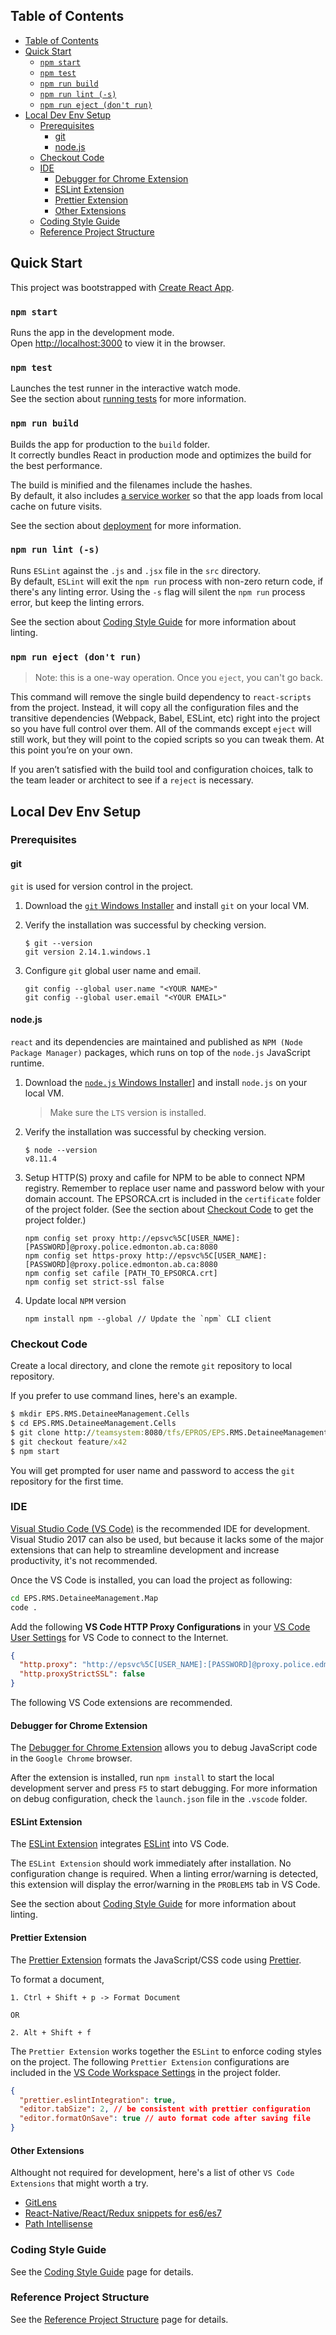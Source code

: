 ## Table of Contents

- [Table of Contents](#table-of-contents)
- [Quick Start](#quick-start)
  - [`npm start`](#npm-start)
  - [`npm test`](#npm-test)
  - [`npm run build`](#npm-run-build)
  - [`npm run lint (-s)`](#npm-run-lint--s)
  - [`npm run eject (don't run)`](#npm-run-eject-dont-run)
- [Local Dev Env Setup](#local-dev-env-setup)
  - [Prerequisites](#prerequisites)
    - [git](#git)
    - [node.js](#nodejs)
  - [Checkout Code](#checkout-code)
  - [IDE](#ide)
    - [Debugger for Chrome Extension](#debugger-for-chrome-extension)
    - [ESLint Extension](#eslint-extension)
    - [Prettier Extension](#prettier-extension)
    - [Other Extensions](#other-extensions)
  - [Coding Style Guide](#coding-style-guide)
  - [Reference Project Structure](#reference-project-structure)

## Quick Start

This project was bootstrapped with [Create React App](https://github.com/facebookincubator/create-react-app).

### `npm start`

Runs the app in the development mode.<br>
Open [http://localhost:3000](http://localhost:3000) to view it in the browser.

### `npm test`

Launches the test runner in the interactive watch mode.<br>
See the section about [running tests](#running-tests) for more information.

### `npm run build`

Builds the app for production to the `build` folder.<br>
It correctly bundles React in production mode and optimizes the build for the best performance.

The build is minified and the filenames include the hashes.<br>
By default, it also includes [a service worker](https://github.com/facebook/create-react-app/blob/master/packages/react-scripts/template/README.md#making-a-progressive-web-app) so that the app loads from local cache on future visits.

See the section about [deployment](#deployment) for more information.

### `npm run lint (-s)`

Runs `ESLint` against the `.js` and `.jsx` file in the `src` directory.<br>
By default, `ESLint` will exit the `npm run` process with non-zero return code, if there's any linting error. Using the `-s` flag will silent the `npm run` process error, but keep the linting errors.

See the section about [Coding Style Guide](#coding-style-guide) for more information about linting.

### `npm run eject (don't run)`

> Note: this is a one-way operation. Once you `eject`, you can't go back.

This command will remove the single build dependency to `react-scripts` from the project. Instead, it will copy all the configuration files and the transitive dependencies (Webpack, Babel, ESLint, etc) right into the project so you have full control over them. All of the commands except `eject` will still work, but they will point to the copied scripts so you can tweak them. At this point you’re on your own.

If you aren’t satisfied with the build tool and configuration choices, talk to the team leader or architect to see if a `reject` is necessary.

## Local Dev Env Setup

### Prerequisites

#### git

`git` is used for version control in the project.

1. Download the [`git` Windows Installer](https://git-scm.com/download/win) and install `git` on your local VM.

2. Verify the installation was successful by checking version.
   ```
   $ git --version
   git version 2.14.1.windows.1
   ```
3. Configure `git` global user name and email.
   ```
   git config --global user.name "<YOUR NAME>"
   git config --global user.email "<YOUR EMAIL>"
   ```

#### node.js

`react` and its dependencies are maintained and published as `NPM (Node Package Manager)` packages, which runs on top of the `node.js` JavaScript runtime.

1. Download the [`node.js` Windows Installer](https://nodejs.org/en/download/)] and install `node.js` on your local VM.
   > Make sure the `LTS` version is installed.
2. Verify the installation was successful by checking version.
   ```
   $ node --version
   v8.11.4
   ```
3. Setup HTTP(S) proxy and cafile for NPM to be able to connect NPM registry. Remember to replace user name and password below with your domain account. The EPSORCA.crt is included in the `certificate` folder of the project folder. (See the section about [Checkout Code](#checkout-code) to get the project folder.)
   ```
   npm config set proxy http://epsvc%5C[USER_NAME]:[PASSWORD]@proxy.police.edmonton.ab.ca:8080
   npm config set https-proxy http://epsvc%5C[USER_NAME]:[PASSWORD]@proxy.police.edmonton.ab.ca:8080
   npm config set cafile [PATH_TO_EPSORCA.crt]
   npm config set strict-ssl false
   ```
4. Update local `NPM` version
   ```
   npm install npm --global // Update the `npm` CLI client
   ```

### Checkout Code

Create a local directory, and clone the remote `git` repository to local repository.

If you prefer to use command lines, here's an example.

```cmd
$ mkdir EPS.RMS.DetaineeManagement.Cells
$ cd EPS.RMS.DetaineeManagement.Cells
$ git clone http://teamsystem:8080/tfs/EPROS/EPS.RMS.DetaineeManagement.Cells/_git/git-repo .
$ git checkout feature/x42
$ npm start
```

You will get prompted for user name and password to access the `git` repository for the first time.

### IDE

[Visual Studio Code (VS Code)](#https://code.visualstudio.com/) is the recommended IDE for development. Visual Studio 2017 can also be used, but because it lacks some of the major extensions that can help to streamline development and increase productivity, it's not recommended.

Once the VS Code is installed, you can load the project as following:

```cmd
cd EPS.RMS.DetaineeManagement.Map
code .
```

Add the following **VS Code HTTP Proxy Configurations** in your [VS Code User Settings](https://code.visualstudio.com/docs/getstarted/settings) for VS Code to connect to the Internet.

```json
{
  "http.proxy": "http://epsvc%5C[USER_NAME]:[PASSWORD]@proxy.police.edmonton.ab.ca:8080",
  "http.proxyStrictSSL": false
}
```

The following VS Code extensions are recommended.

#### Debugger for Chrome Extension

The [Debugger for Chrome Extension](https://marketplace.visualstudio.com/items?itemName=msjsdiag.debugger-for-chrome) allows you to debug JavaScript code in the `Google Chrome` browser.

After the extension is installed, run `npm install` to start the local development server and press `F5` to start debugging. For more information on debug configuration, check the `launch.json` file in the `.vscode` folder.

#### ESLint Extension

The [ESLint Extension](https://marketplace.visualstudio.com/items?itemName=dbaeumer.vscode-eslint) integrates [ESLint](http://eslint.org/) into VS Code.

The `ESLint Extension` should work immediately after installation. No configuration change is required. When a linting error/warning is detected, this extension will display the error/warning in the `PROBLEMS` tab in VS Code.

See the section about [Coding Style Guide](#coding-style-guide) for more information about linting.

#### Prettier Extension

The [Prettier Extension](https://marketplace.visualstudio.com/items?itemName=esbenp.prettier-vscode) formats the JavaScript/CSS code using [Prettier](https://github.com/prettier/prettier).

To format a document,

```
1. Ctrl + Shift + p -> Format Document

OR

2. Alt + Shift + f
```

The `Prettier Extension` works together the `ESLint` to enforce coding styles on the project. The following `Prettier Extension` configurations are included in the [VS Code Workspace Settings](https://code.visualstudio.com/docs/getstarted/settings) in the project folder.

```json
{
  "prettier.eslintIntegration": true,
  "editor.tabSize": 2, // be consistent with prettier configuration
  "editor.formatOnSave": true // auto format code after saving file
}
```

#### Other Extensions

Althought not required for development, here's a list of other `VS Code Extensions` that might worth a try.

- [GitLens](https://marketplace.visualstudio.com/items?itemName=eamodio.gitlens)
- [React-Native/React/Redux snippets for es6/es7](https://marketplace.visualstudio.com/items?itemName=EQuimper.react-native-react-redux)
- [Path Intellisense](https://marketplace.visualstudio.com/items?itemName=christian-kohler.path-intellisense)

### Coding Style Guide

See the [Coding Style Guide](http://teamsystem:8080/tfs/EPROS/EPS.RMS.DetaineeManagement.Map/_wiki/wikis/EPS.RMS.DetaineeManagement.Map.wiki?wikiVersion=GBwikiMaster&pagePath=%2FReact%20Application%20Coding%20Style%20Guide) page for details.

### Reference Project Structure

See the [Reference Project Structure](http://teamsystem:8080/tfs/EPROS/EPS.RMS.DetaineeManagement.Map/_wiki/wikis/EPS.RMS.DetaineeManagement.Map.wiki?wikiVersion=GBwikiMaster&pagePath=%2FReact%252DRedux%20Application%20Reference%20Project%20Structure) page for details.
